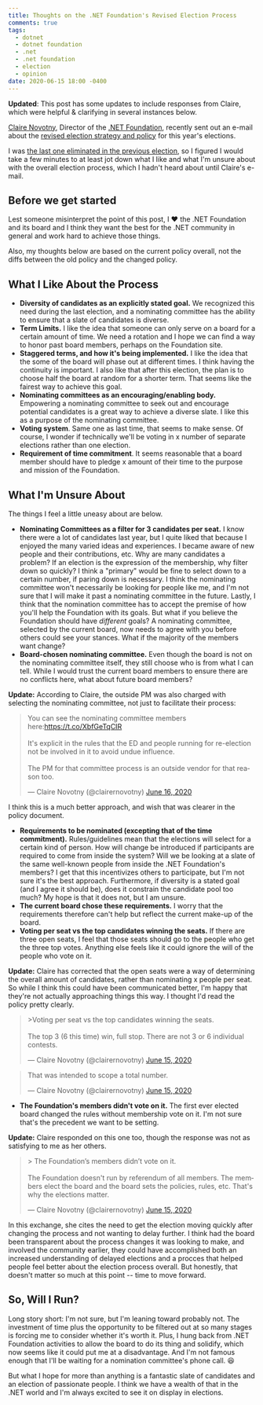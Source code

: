 ```yaml
---
title: Thoughts on the .NET Foundation's Revised Election Process
comments: true
tags:
  - dotnet
  - dotnet foundation
  - .net
  - .net foundation
  - election
  - opinion
date: 2020-06-15 18:00 -0400
---
```


**Updated**: This post has some updates to include responses from Claire, which were helpful & clarifying in several instances below.

[Claire Novotny](https://twitter.com/clairernovotny), Director of the [.NET Foundation](https://dotnetfoundation.org/), recently sent out an e-mail about the [revised election strategy and policy](https://dotnetfoundation.org/about/election/policy) for this year's elections.

I was [the last one eliminated in the previous election](https://seankilleen.com/2019/05/that-time-almost-became-dotnet-fdn-board-member/), so I figured I would take a few minutes to at least jot down what I like and what I'm unsure about with the overall election process, which I hadn't heard about until Claire's e-mail.

## Before we get started

Lest someone misinterpret the point of this post, I :heart: the .NET Foundation and its board and I think they want the best for the .NET community in general and work hard to achieve those things.

Also, my thoughts below are based on the current policy overall, not the diffs between the old policy and the changed policy.

## What I Like About the Process

* **Diversity of candidates as an explicitly stated goal.** We recognized this need during the last election, and a nominating committee has the ability to ensure that a slate of candidates is diverse.
* **Term Limits.** I like the idea that someone can only serve on a board for a certain amount of time. We need a rotation and I hope we can find a way to honor past board members, perhaps on the Foundation site.
* **Staggered terms, and how it's being implemented.** I like the idea that the some of the board will phase out at different times. I think having the continuity is important. I also like that after this election, the plan is to choose half the board at random for a shorter term. That seems like the fairest way to achieve this goal.
* **Nominating committees as an encouraging/enabling body.** Empowering a nominating committee to seek out and encourage potential candidates is a great way to achieve a diverse slate. I like this as a purpose of the nominating committee.
* **Voting system**. Same one as last time, that seems to make sense. Of course, I wonder if technically we'll be voting in x number of separate elections rather than one election. 
* **Requirement of time commitment**. It seems reasonable that a board member should have to pledge x amount of their time to the purpose and mission of the Foundation.

## What I'm Unsure About

The things I feel a little uneasy about are below.

* **Nominating Committees as a filter for 3 candidates per seat.** I know there were a lot of candidates last year, but I quite liked that because I enjoyed the many varied ideas and experiences. I became aware of new people and their contributions, etc. Why are many candidates a problem? If an election is the expression of the membership, why filter down so quickly? I think a "primary" would be fine to select down to a certain number, if paring down is necessary. I think the nominating committee won't necessarily be looking for people like me, and I'm not sure that I will make it past a nominating committee in the future. Lastly, I think that the nomination committee has to accept the premise of how you'll help the Foundation with its goals. But what if you believe the Foundation should have _different_ goals? A nominating committee, selected by the current board, now needs to agree with you before others could see your stances. What if the majority of the members want change? 
* **Board-chosen nominating committee.** Even though the board is not on the nominating committee itself, they still choose who is from what I can tell. While I would trust the current board members to ensure there are no conflicts here, what about future board members? 

**Update:** According to Claire, the outside PM was also charged with selecting the nominating committee, not just to facilitate their process:

<blockquote class="twitter-tweet"><p lang="en" dir="ltr">You can see the nominating committee members here:<a href="https://t.co/XbfGeTqCIR">https://t.co/XbfGeTqCIR</a><br><br>It&#39;s explicit in the rules that the ED and people running for re-election not be involved in it to avoid undue influence.<br><br>The PM for that committee process is an outside vendor for that reason too.</p>&mdash; Claire Novotny (@clairernovotny) <a href="https://twitter.com/clairernovotny/status/1272859782031040513?ref_src=twsrc%5Etfw">June 16, 2020</a></blockquote> <script async src="https://platform.twitter.com/widgets.js" charset="utf-8"></script> 

I think this is a much better approach, and wish that was clearer in the policy document.

* **Requirements to be nominated (excepting that of the time commitment).** Rules/guidelines mean that the elections will select for a certain kind of person. How will change be introduced if participants are required to come from inside the system? Will we be looking at a slate of the same well-known people from inside the .NET Foundation's members? I get that this incentivizes others to participate, but I'm not sure it's the best approach. Furthermore, if diversity is a stated goal (and I agree it should be), does it constrain the candidate pool too much? My hope is that it does not, but I am unsure. 
* **The current board chose these requirements.** I worry that the requirements therefore can't help but reflect the current make-up of the board. 
* **Voting per seat vs the top candidates winning the seats.** If there are three open seats, I feel that those seats should go to the people who get the three top votes. Anything else feels like it could ignore the will of the people who vote on it.

**Update:** Claire has corrected that the open seats were a way of determining the overall amount of candidates, rather than nominating x people per seat. So while I think this could have been communicated better, I'm happy that they're not actually approaching things this way. I thought I'd read the policy pretty clearly.

<blockquote class="twitter-tweet"><p lang="en" dir="ltr">&gt;Voting per seat vs the top candidates winning the seats.<br><br>The top 3 (6 this time) win, full stop. There are not 3 or 6 individual contests.</p>&mdash; Claire Novotny (@clairernovotny) <a href="https://twitter.com/clairernovotny/status/1272672646635958274?ref_src=twsrc%5Etfw">June 15, 2020</a></blockquote> <script async src="https://platform.twitter.com/widgets.js" charset="utf-8"></script> 

<blockquote class="twitter-tweet"><p lang="en" dir="ltr">That was intended to scope a total number.</p>&mdash; Claire Novotny (@clairernovotny) <a href="https://twitter.com/clairernovotny/status/1272677385620664320?ref_src=twsrc%5Etfw">June 15, 2020</a></blockquote> <script async src="https://platform.twitter.com/widgets.js" charset="utf-8"></script> 

* **The Foundation's members didn't vote on it.** The first ever elected board changed the rules without membership vote on it. I'm not sure that's the precedent we want to be setting.

**Update:** Claire responded on this one too, though the response was not as satisfying to me as her others.

<blockquote class="twitter-tweet"><p lang="en" dir="ltr">&gt; The Foundation’s members didn’t vote on it. <br><br>The Foundation doesn&#39;t run by referendum of all members. The members elect the board and the board sets the policies, rules, etc. That&#39;s why the elections matter.</p>&mdash; Claire Novotny (@clairernovotny) <a href="https://twitter.com/clairernovotny/status/1272673004988895232?ref_src=twsrc%5Etfw">June 15, 2020</a></blockquote> <script async src="https://platform.twitter.com/widgets.js" charset="utf-8"></script> 

In this exchange, she cites the need to get the election moving quickly after changing the process and not wanting to delay further. I think had the board been transparent about the process changes it was looking to make, and involved the community earlier, they could have accomplished both an increased understanding of delayed elections and a procces that helped people feel better about the election process overall. But honestly, that doesn't matter so much at this point -- time to move forward.

## So, Will I Run?

Long story short: I'm not sure, but I'm leaning toward probably not. The investment of time plus the opportunity to be filtered out at so many stages is forcing me to consider whether it's worth it. Plus, I hung back from .NET Foundation activities to allow the board to do its thing and solidify, which now seems like it could put me at a disadvantage. And I'm not famous enough that I'll be waiting for a nomination committee's phone call. :laughing: 

But what I hope for more than anything is a fantastic slate of candidates and an election of passionate people. I think we have a wealth of that in the .NET world and I'm always excited to see it on display in elections. 
